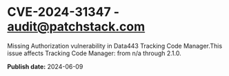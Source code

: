 # CVE-2024-31347 - audit@patchstack.com

Missing Authorization vulnerability in Data443 Tracking Code Manager.This issue affects Tracking Code Manager: from n/a through 2.1.0.

**Publish date:** 2024-06-09
